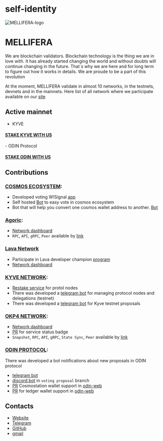 # self-identity

![MELLIFERA-logo](https://s3.amazonaws.com/keybase_processed_uploads/e86fec4890dc435ba14cb684ab658e05_360_360.jpg)

# MELLIFERA

We are blockchain validators. Blockchain technology is the thing we are in love with. It has already started changing the world and without doubts will continue changing in the future. That`s why we are here and for long term to figure out how it works in details. We are proude to be a part of this revolution

At the moment, MELLIFERA validate in almost 10 networks, in the testnets, devnets and in the mainnets. Here list of all network where we participate available on our <a href="https://mellifera.network">site</a>

## Active mainnet

- KYVE
<h4><a href="https://kyve-restake.mellifera.network/delegate">STAKE KYVE WITH US</a></h4>
- ODIN Protocol
<h4><a href="https://mainnet.odinprotocol.io/validators/odinvaloper1pfs42htt5w4d65rjt9cs283c2sre4tf3t4sfl7">STAKE ODIN WITH US</a></h4>

## Contributions

### [COSMOS ECOSYSTEM](https://cosmos.network): 
 - Developed voting W!Signal [app](https://github.com/mellifera-labs/wsignal-info)
 - Self hosted [Bot](https://github.com/MELLIFERA-Labs/janusbot) to easy vote in cosmos ecosystem
 - Bot that will help you convert one cosmos wallet address to another. [Bot](https://github.com/MELLIFERA-Labs/cosmovert)
### [Agoric](https:://agoric.com): 
  - [Network dashboard](https://agoric.mellifera.network)
  - `RPC`, `API`, `gRPC`, `Peer` available by [link](https://mellifera.network/manuals/agoric.html)
### [Lava Network](https://www.lavanet.xyz) 
  - Participate in Lava developer champion [program](https://lavanet.notion.site/Lava-Developer-Champions-18595ddcc59c445a8ef204dcd9732a8f)
  - [Network dashboard](https://lava.mellifera.network/monitor/public-dashboards/a601fc0b300742999ed12cadf9de0fd1?orgId=1)

### [KYVE NETWORK](https://kyve.network/):
  - [Restake service](https://kyve-restake.mellifera.network) for protol nodes
  - There was developed a [telegram bot](https://t.me/kyvecheckerbot) for managing protocol nodes and delegations (testnet)
  - There was developed a [telegram bot](https://t.me/KyveProposals) for Kyve testnet proposals

### [OKP4 NETWORK](https://okp4.network):
  - [Network dashboard](https://okp4-testnet.mellifera.network/monitor)
  - [PR](https://github.com/okp4/awesome/pull/33) for service status badge  
  - `Snapshot`, `RPC`, `API`, `gRPC`, `State Sync`, `Peer` available by [link](https://mellifera.network/manuals/okp4.html)
### [ODIN PROTOCOL](https://odinprotocol.io):

There was developed a bot notifications about new proposals in ODIN protocol
 - [telegram bot](https://t.me/ODINproposals)
 - [discord bot]( https://discord.gg/cUXKyRq) in `voting proposal` branch
 - [PR](https://github.com/ODIN-PROTOCOL/odin-web/pull/55) Cosmostation wallet support in [odin-web](https://mainnet.odinprotocol.io)
 - [PR](https://github.com/ODIN-PROTOCOL/odin-web/pull/52) for ledger wallet support in [odin-web](https://mainnet.odinprotocol.io)


## Contacts
- [Website](https://mellifera.network/)
- [Telegram](https://t.me/MelliferaValidator)
- [GitHub](https://github.com/MELLIFERA-Labs)
- [gmail](team@mellifera.network)

